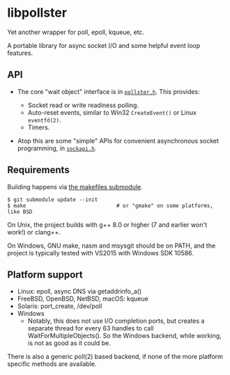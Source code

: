 # libpollster

Yet another wrapper for poll, epoll, kqueue, etc.

A portable library for async socket I/O and some helpful event loop features.

## API

* The core "wait object" interface is in [`pollster.h`][1].  This provides:
    - Socket read or write readiness polling.
    - Auto-reset events, similar to Win32 `CreateEvent()` or Linux `eventfd(2)`. 
    - Timers.

* Atop this are some "simple" APIs for convenient asynchronous socket programming,
  in [`sockapi.h`][2].

## Requirements

Building happens via [the makefiles submodule][3].

    $ git submodule update --init
    $ make                             # or "gmake" on some platforms, like BSD

On Unix, the project builds with g++ 8.0 or higher (7 and earlier won't work!)
or clang++.

On Windows, GNU make, nasm and msysgit should be on PATH, and the project is
typically tested with VS2015 with Windows SDK 10586.

## Platform support

* Linux: epoll, async DNS via getaddrinfo_a()
* FreeBSD, OpenBSD, NetBSD, macOS: kqueue
* Solaris: port_create, /dev/poll
* Windows
    - Notably, this does not use I/O completion ports, but creates a separate
      thread for every 63 handles to call WaitForMultipleObjects().  So the
      Windows backend, while working, is not as good as it could be.

There is also a generic poll(2) based backend, if none of the more platform
specific methods are available. 

[1]: https://github.com/asveikau/pollster/tree/master/include/pollster/pollster.h
[2]: https://github.com/asveikau/pollster/tree/master/include/pollster/sockapi.h
[3]: https://github.com/asveikau/makefiles

